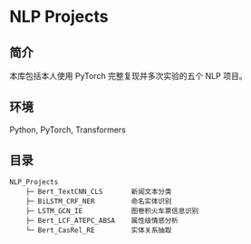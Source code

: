 # NLP Projects

## 简介

本库包括本人使用 PyTorch 完整复现并多次实验的五个 NLP 项目。

## 环境

Python, PyTorch, Transformers

## 目录

```
NLP_Projects
    ├─ Bert_TextCNN_CLS       新闻文本分类
    ├─ BiLSTM_CRF_NER         命名实体识别
    ├─ LSTM_GCN_IE            图卷积火车票信息识别
    ├─ Bert_LCF_ATEPC_ABSA    属性级情感分析
    └─ Bert_CasRel_RE         实体关系抽取
```

